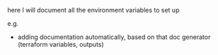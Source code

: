 here I will document all the environment variables to set up

e.g.
* adding documentation automatically, based on that doc generator (terraform variables, outputs)
